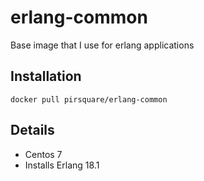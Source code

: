 # erlang-common
Base image that I use for erlang applications

## Installation

    docker pull pirsquare/erlang-common

## Details
- Centos 7
- Installs Erlang 18.1
